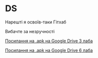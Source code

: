 # DS

Нарешті я освоїв-таки Гітхаб

Вибачте за незручності

<a href = "https://drive.google.com/open?id=1BjglWODntdPaVTQ7fdzbVOCZUYRMi3Se">Посилання на .apk на Google Drive 3 лаба<a/>

<a href = "https://drive.google.com/open?id=1JDbe7SQDi-JGGu6pFZP4XQk201tbLVFR">Посилання на .apk на Google Drive 6 лаба<a/>
